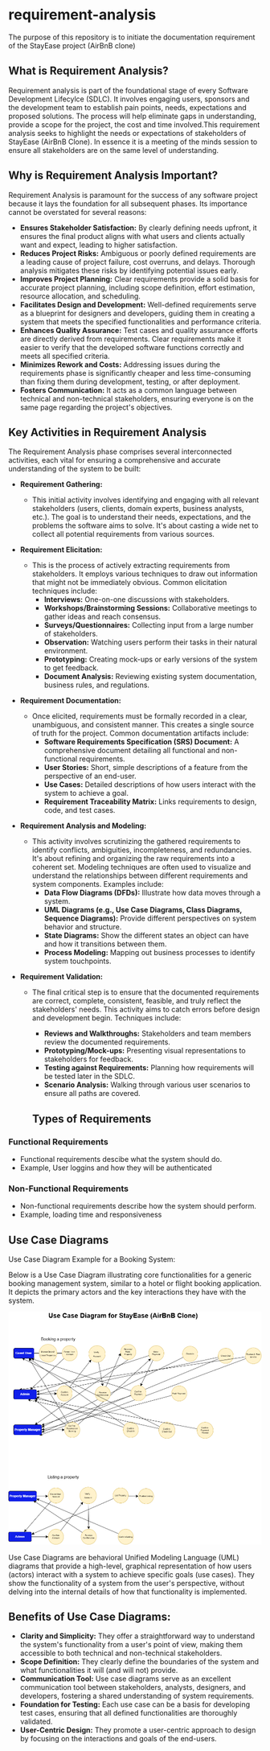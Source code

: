 # requirement-analysis

The purpose of this repository is to initiate the documentation requirement of the StayEase project (AirBnB clone)

## What is Requirement Analysis?

Requirement analysis is part of the foundational stage of every Software Development Lifecylce (SDLC). It involves engaging users, sponsors and the development team to establish pain points, needs, expectations and proposed solutions. The process will help eliminate gaps in understanding, provide a scope for the project, the cost and time involved.This requirement analysis seeks to highlight the needs or expectations of stakeholders of StayEase (AirBnB Clone). In essence it is a meeting of the minds session to ensure all stakeholders are on the same level of understanding.

## Why is Requirement Analysis Important?

Requirement Analysis is paramount for the success of any software project because it lays the foundation for all subsequent phases. Its importance cannot be overstated for several reasons:

- **Ensures Stakeholder Satisfaction:** By clearly defining needs upfront, it ensures the final product aligns with what users and clients actually want and expect, leading to higher satisfaction.
- **Reduces Project Risks:** Ambiguous or poorly defined requirements are a leading cause of project failure, cost overruns, and delays. Thorough analysis mitigates these risks by identifying potential issues early.
- **Improves Project Planning:** Clear requirements provide a solid basis for accurate project planning, including scope definition, effort estimation, resource allocation, and scheduling.
- **Facilitates Design and Development:** Well-defined requirements serve as a blueprint for designers and developers, guiding them in creating a system that meets the specified functionalities and performance criteria.
- **Enhances Quality Assurance:** Test cases and quality assurance efforts are directly derived from requirements. Clear requirements make it easier to verify that the developed software functions correctly and meets all specified criteria.
- **Minimizes Rework and Costs:** Addressing issues during the requirements phase is significantly cheaper and less time-consuming than fixing them during development, testing, or after deployment.
- **Fosters Communication:** It acts as a common language between technical and non-technical stakeholders, ensuring everyone is on the same page regarding the project's objectives.

## Key Activities in Requirement Analysis

The Requirement Analysis phase comprises several interconnected activities, each vital for ensuring a comprehensive and accurate understanding of the system to be built:

- **Requirement Gathering:**

  - This initial activity involves identifying and engaging with all relevant stakeholders (users, clients, domain experts, business analysts, etc.). The goal is to understand their needs, expectations, and the problems the software aims to solve. It's about casting a wide net to collect all potential requirements from various sources.

- **Requirement Elicitation:**

  - This is the process of actively extracting requirements from stakeholders. It employs various techniques to draw out information that might not be immediately obvious. Common elicitation techniques include:
    - **Interviews:** One-on-one discussions with stakeholders.
    - **Workshops/Brainstorming Sessions:** Collaborative meetings to gather ideas and reach consensus.
    - **Surveys/Questionnaires:** Collecting input from a large number of stakeholders.
    - **Observation:** Watching users perform their tasks in their natural environment.
    - **Prototyping:** Creating mock-ups or early versions of the system to get feedback.
    - **Document Analysis:** Reviewing existing system documentation, business rules, and regulations.

- **Requirement Documentation:**

  - Once elicited, requirements must be formally recorded in a clear, unambiguous, and consistent manner. This creates a single source of truth for the project. Common documentation artifacts include:
    - **Software Requirements Specification (SRS) Document:** A comprehensive document detailing all functional and non-functional requirements.
    - **User Stories:** Short, simple descriptions of a feature from the perspective of an end-user.
    - **Use Cases:** Detailed descriptions of how users interact with the system to achieve a goal.
    - **Requirement Traceability Matrix:** Links requirements to design, code, and test cases.

- **Requirement Analysis and Modeling:**

  - This activity involves scrutinizing the gathered requirements to identify conflicts, ambiguities, incompleteness, and redundancies. It's about refining and organizing the raw requirements into a coherent set. Modeling techniques are often used to visualize and understand the relationships between different requirements and system components. Examples include:
    - **Data Flow Diagrams (DFDs):** Illustrate how data moves through a system.
    - **UML Diagrams (e.g., Use Case Diagrams, Class Diagrams, Sequence Diagrams):** Provide different perspectives on system behavior and structure.
    - **State Diagrams:** Show the different states an object can have and how it transitions between them.
    - **Process Modeling:** Mapping out business processes to identify system touchpoints.

- **Requirement Validation:**

  - The final critical step is to ensure that the documented requirements are correct, complete, consistent, feasible, and truly reflect the stakeholders' needs. This activity aims to catch errors before design and development begin. Techniques include:

    - **Reviews and Walkthroughs:** Stakeholders and team members review the documented requirements.
    - **Prototyping/Mock-ups:** Presenting visual representations to stakeholders for feedback.
    - **Testing against Requirements:** Planning how requirements will be tested later in the SDLC.
    - **Scenario Analysis:** Walking through various user scenarios to ensure all paths are covered.

    ## Types of Requirements

### Functional Requirements

- Functional requirements descibe what the system should do.
- Example, User loggins and how they will be authenticated

### Non-Functional Requirements

- Non-functional requirements describe how the system should perform.
- Example, loading time and responsiveness

## Use Case Diagrams

Use Case Diagram Example for a Booking System:

Below is a Use Case Diagram illustrating core functionalities for a generic booking management system, similar to a hotel or flight booking application. It depicts the primary actors and the key interactions they have with the system.

![alt text](alx-booking-uc.png)

Use Case Diagrams are behavioral Unified Modeling Language (UML) diagrams that provide a high-level, graphical representation of how users (actors) interact with a system to achieve specific goals (use cases). They show the functionality of a system from the user's perspective, without delving into the internal details of how that functionality is implemented.

## Benefits of Use Case Diagrams:

- **Clarity and Simplicity:** They offer a straightforward way to understand the system's functionality from a user's point of view, making them accessible to both technical and non-technical stakeholders.
- **Scope Definition:** They clearly define the boundaries of the system and what functionalities it will (and will not) provide.
- **Communication Tool:** Use case diagrams serve as an excellent communication tool between stakeholders, analysts, designers, and developers, fostering a shared understanding of system requirements.
- **Foundation for Testing:** Each use case can be a basis for developing test cases, ensuring that all defined functionalities are thoroughly validated.
- **User-Centric Design:** They promote a user-centric approach to design by focusing on the interactions and goals of the end-users.

